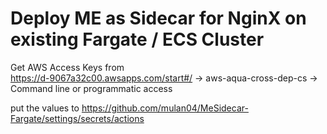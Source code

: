 # Deploy ME as Sidecar for NginX on existing Fargate / ECS Cluster 

Get AWS Access Keys from  
https://d-9067a32c00.awsapps.com/start#/
-> aws-aqua-cross-dep-cs
-> Command line or programmatic access

put the values to
https://github.com/mulan04/MeSidecar-Fargate/settings/secrets/actions
